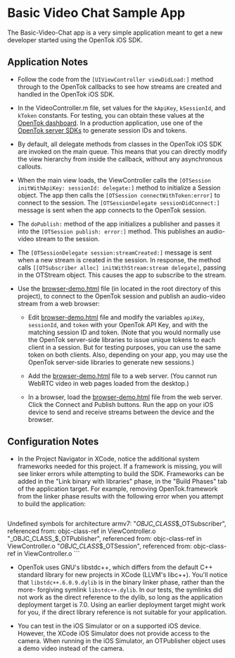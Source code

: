 Basic Video Chat Sample App
======================

The Basic-Video-Chat app is a very simple application meant to get a new developer
started using the OpenTok iOS SDK.

Application Notes
-----------------

*   Follow the code from the `[UIViewController viewDidLoad:]` method through
    to the OpenTok callbacks to see how streams are created and handled in
    the OpenTok iOS SDK.

*   In the VideoController.m file, set values for the `kApiKey`, `kSessionId`,
    and `kToken` constants. For testing, you can obtain these values at the
    [OpenTok dashboard][1]. In a production application, use one of the
    [OpenTok server SDKs][2] to generate session IDs and tokens.
    
*   By default, all delegate methods from classes in the OpenTok iOS SDK are
    invoked on the main queue. This means that you can directly modify the view
    hierarchy from inside the callback, without any asynchronous callouts.

*   When the main view loads, the ViewController calls the
    `[OTSession initWithApiKey: sessionId: delegate:]` method to initialize
    a Session object. The app then calls the
    `[OTSession connectWithToken:error]` to connect to the session. The
    `[OTSessionDelegate sessionDidConnect:]` message is sent when the app
    connects to the OpenTok session.

*   The `doPublish:` method of the app initializes a publisher and passes it
    into the `[OTSession publish: error:]` method. This publishes an
    audio-video stream to the session.

*   The `[OTSessionDelegate session:streamCreated:]` message is sent when
    a new stream is created in the session. In response, the 
    method calls `[[OTSubscriber alloc] initWithStream:stream delegate]`,
    passing in the OTStream object. This causes the app to subscribe to the
    stream.

*   Use the [browser-demo.html](../browser-demo.html) file (in located in the root directory of this
    project), to connect to the OpenTok session and publish an audio-video
    stream from a web browser:

    * Edit [browser-demo.html](../browser-demo.html) file and modify the variables `apiKey`,
      `sessionId`, and `token` with your OpenTok API Key, and with the matching
      session ID and token. (Note that you would normally use the OpenTok
      server-side libraries to issue unique tokens to each client in a session.
      But for testing purposes, you can use the same token on both clients.
      Also, depending on your app, you may use the OpenTok server-side
      libraries to generate new sessions.)

    * Add the [browser-demo.html](../browser-demo.html) file to a web server. (You cannot run WebRTC
      video in web pages loaded from the desktop.)

    * In a browser, load the [browser-demo.html](../browser-demo.html) file from the web server. Click
      the Connect and Publish buttons. Run the app on your iOS device to send
      and receive streams between the device and the browser.


Configuration Notes
-------------------

*   In the Project Navigator in XCode, notice the additional system frameworks
    needed for this project. If a framework is missing, you will see linker 
    errors while attempting to build the SDK. Frameworks can be added in the
    "Link binary with libraries" phase, in the "Build Phases" tab of the
    application target. For example, removing OpenTok.framework from the linker 
    phase results with the following error when you attempt to build the
    application:
    
    ```
Undefined symbols for architecture armv7:
  "_OBJC_CLASS_$_OTSubscriber", referenced from:
      objc-class-ref in ViewController.o
  "_OBJC_CLASS_$_OTPublisher", referenced from:
      objc-class-ref in ViewController.o
  "_OBJC_CLASS_$_OTSession", referenced from:
      objc-class-ref in ViewController.o
    ```

*   OpenTok uses GNU's libstdc++, which differs from the default C++ standard
    library for new projects in XCode (LLVM's libc++). You'll notice that
    `libstdc++.6.0.9.dylib` is in the binary linker phase, rather than the more-
    forgiving symlink `libstdc++.dylib`. In our tests, the symlinks did not work
    as the direct reference to the dylib, so long as the application deployment
    target is 7.0. Using an earlier deployment target might work for you, if the
    direct library reference is not suitable for your application.
    
*   You can test in the iOS Simulator or on a supported iOS device. However, the
    XCode iOS Simulator does not provide access to the camera. When running in
    the iOS Simulator, an OTPublisher object uses a demo video instead of the
    camera.

[1]: https://dashboard.tokbox.com/projects
[2]: https://tokbox.com/opentok/libraries/server/
